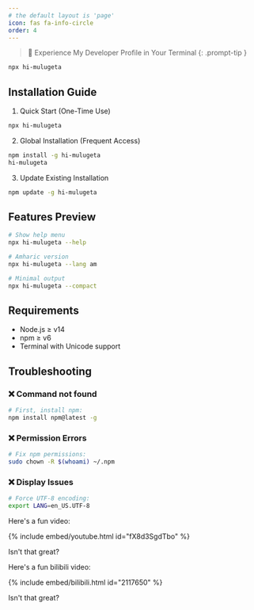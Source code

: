 ```yaml
---
# the default layout is 'page'
icon: fas fa-info-circle
order: 4
---
```


> 🌟 Experience My Developer Profile in Your Terminal
{: .prompt-tip }


```bash
npx hi-mulugeta
```
## Installation Guide
1. Quick Start (One-Time Use)

```bash
npx hi-mulugeta
```

2. Global Installation (Frequent Access)

```bash
npm install -g hi-mulugeta
hi-mulugeta
```
3. Update Existing Installation

```bash
npm update -g hi-mulugeta
```

## Features Preview

```bash
# Show help menu
npx hi-mulugeta --help

# Amharic version
npx hi-mulugeta --lang am

# Minimal output
npx hi-mulugeta --compact
```

## Requirements

- Node.js ≥ v14
- npm ≥ v6
- Terminal with Unicode support

## Troubleshooting

### ❌ Command not found

```bash
# First, install npm:
npm install npm@latest -g
```

### ❌ Permission Errors

```bash
# Fix npm permissions:
sudo chown -R $(whoami) ~/.npm
```

### ❌ Display Issues

```bash
# Force UTF-8 encoding:
export LANG=en_US.UTF-8
```

Here's a fun video:

{% include embed/youtube.html id="fX8d3SgdTbo" %}

Isn't that great?




Here's a fun bilibili video:

{% include embed/bilibili.html id="2117650" %}

Isn't that great?




